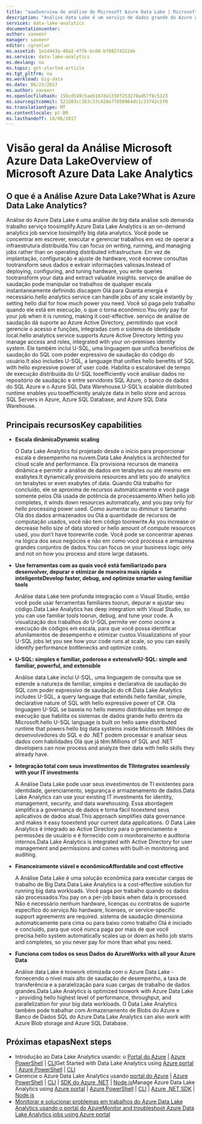 ```yaml
---
title: "aaaOverview de análise do Microsoft Azure Data Lake | Microsoft Docs"
description: "Análise data Lake é um serviço de dados grande do Azure que permite que você use dados toodrive seus negócios com informações obtidas dos seus dados na nuvem hello, independentemente do seu tamanho ou onde ele está."
services: data-lake-analytics
documentationcenter: 
author: saveenr
manager: saveenr
editor: cgronlun
ms.assetid: 1e1d443a-48a2-47fb-bc00-bf88274222de
ms.service: data-lake-analytics
ms.devlang: na
ms.topic: get-started-article
ms.tgt_pltfrm: na
ms.workload: big-data
ms.date: 06/23/2017
ms.author: saveenr
ms.openlocfilehash: 15bcd549c5aeb167da1338f253270ad57f8c5123
ms.sourcegitcommit: 523283cc1b3c37c428e77850964dc1c33742c5f0
ms.translationtype: MT
ms.contentlocale: pt-BR
ms.lasthandoff: 10/06/2017
---
```

# <a name="overview-of-microsoft-azure-data-lake-analytics"></a><span data-ttu-id="21f25-103">Visão geral da Análise Microsoft Azure Data Lake</span><span class="sxs-lookup"><span data-stu-id="21f25-103">Overview of Microsoft Azure Data Lake Analytics</span></span>
## <a name="what-is-azure-data-lake-analytics"></a><span data-ttu-id="21f25-104">O que é a Análise Azure Data Lake?</span><span class="sxs-lookup"><span data-stu-id="21f25-104">What is Azure Data Lake Analytics?</span></span>
<span data-ttu-id="21f25-105">Análise do Azure Data Lake é uma análise de big data análise sob demanda trabalho serviço toosimplify.</span><span class="sxs-lookup"><span data-stu-id="21f25-105">Azure Data Lake Analytics is an on-demand analytics job service toosimplify big data analytics.</span></span> <span data-ttu-id="21f25-106">Você pode se concentrar em escrever, executar e gerenciar trabalhos em vez de operar a infraestrutura distribuída.</span><span class="sxs-lookup"><span data-stu-id="21f25-106">You can focus on writing, running, and managing jobs rather than on operating distributed infrastructure.</span></span> <span data-ttu-id="21f25-107">Em vez de implantação, configuração e ajuste de hardware, você escreve consultas tootransform seus dados e extrair informações valiosas.</span><span class="sxs-lookup"><span data-stu-id="21f25-107">Instead of deploying, configuring, and tuning hardware, you write queries tootransform your data and extract valuable insights.</span></span> <span data-ttu-id="21f25-108">serviço de análise de saudação pode manipular os trabalhos de qualquer escala instantaneamente definindo discagem Olá para Quanta energia é necessário.</span><span class="sxs-lookup"><span data-stu-id="21f25-108">hello analytics service can handle jobs of any scale instantly by setting hello dial for how much power you need.</span></span> <span data-ttu-id="21f25-109">Você só paga pelo trabalho quando ele está em execução, o que o torna econômico.</span><span class="sxs-lookup"><span data-stu-id="21f25-109">You only pay for your job when it is running, making it cost-effective.</span></span> <span data-ttu-id="21f25-110">serviço de análise de saudação dá suporte ao Azure Active Directory, permitindo que você gerencie o acesso e funções, integradas com o sistema de identidade local.</span><span class="sxs-lookup"><span data-stu-id="21f25-110">hello analytics service supports Azure Active Directory letting you manage access and roles, integrated with your on-premises identity system.</span></span> <span data-ttu-id="21f25-111">Ele também inclui U-SQL, uma linguagem que unifica benefícios de saudação do SQL com poder expressivo de saudação do código do usuário.</span><span class="sxs-lookup"><span data-stu-id="21f25-111">It also includes U-SQL, a language that unifies hello benefits of SQL with hello expressive power of user code.</span></span> <span data-ttu-id="21f25-112">Habilita o escalonável de tempo de execução distribuída do U-SQL tooefficiently você analisar dados no repositório de saudação e entre servidores SQL Azure, o banco de dados do SQL Azure e o Azure SQL Data Warehouse.</span><span class="sxs-lookup"><span data-stu-id="21f25-112">U-SQL’s scalable distributed runtime enables you tooefficiently analyze data in hello store and across SQL Servers in Azure, Azure SQL Database, and Azure SQL Data Warehouse.</span></span>

## <a name="key-capabilities"></a><span data-ttu-id="21f25-113">Principais recursos</span><span class="sxs-lookup"><span data-stu-id="21f25-113">Key capabilities</span></span>
* <span data-ttu-id="21f25-114">**Escala dinâmica**</span><span class="sxs-lookup"><span data-stu-id="21f25-114">**Dynamic scaling**</span></span>
  
    <span data-ttu-id="21f25-115">O Data Lake Analytics foi projetado desde o início para proporcionar escala e desempenho na nuvem.</span><span class="sxs-lookup"><span data-stu-id="21f25-115">Data Lake Analytics is architected for cloud scale and performance.</span></span>  <span data-ttu-id="21f25-116">Ela provisiona recursos de maneira dinâmica e permitir a análise de dados em terabytes ou até mesmo em exabytes.</span><span class="sxs-lookup"><span data-stu-id="21f25-116">It dynamically provisions resources and lets you do analytics on terabytes or even exabytes of data.</span></span> <span data-ttu-id="21f25-117">Quando Olá trabalho for concluído, ele se aproxima de recursos automaticamente e você paga somente pelos Olá usada de potência de processamento.</span><span class="sxs-lookup"><span data-stu-id="21f25-117">When hello job completes, it winds down resources automatically, and you pay only for hello processing power used.</span></span> <span data-ttu-id="21f25-118">Como aumentar ou diminuir o tamanho Olá dos dados armazenados ou Olá a quantidade de recursos de computação usados, você não tem código toorewrite.</span><span class="sxs-lookup"><span data-stu-id="21f25-118">As you increase or decrease hello size of data stored or hello amount of compute resources used, you don’t have toorewrite code.</span></span> <span data-ttu-id="21f25-119">Você pode se concentrar apenas na lógica dos seus negócios e não em como você processa e armazena grandes conjuntos de dados.</span><span class="sxs-lookup"><span data-stu-id="21f25-119">You can focus on your business logic only and not on how you process and store large datasets.</span></span>
* <span data-ttu-id="21f25-120">**Use ferramentas com as quais você está familiarizado para desenvolver, depurar e otimizar de maneira mais rápida e inteligente**</span><span class="sxs-lookup"><span data-stu-id="21f25-120">**Develop faster, debug, and optimize smarter using familiar tools**</span></span>
  
    <span data-ttu-id="21f25-121">Análise data Lake tem profunda integração com o Visual Studio, então você pode usar ferramentas familiares toorun, depurar e ajustar seu código.</span><span class="sxs-lookup"><span data-stu-id="21f25-121">Data Lake Analytics has deep integration with Visual Studio, so you can use familiar tools toorun, debug, and tune your code.</span></span> <span data-ttu-id="21f25-122">A visualização dos trabalhos do U-SQL permite ver como ocorre a execução de códigos em escala, para que você possa identificar afunilamentos de desempenho e otimizar custos.</span><span class="sxs-lookup"><span data-stu-id="21f25-122">Visualizations of your U-SQL jobs let you see how your code runs at scale, so you can easily identify performance bottlenecks and optimize costs.</span></span>
* <span data-ttu-id="21f25-123">**U-SQL: simples e familiar, poderoso e extensível**</span><span class="sxs-lookup"><span data-stu-id="21f25-123">**U-SQL: simple and familiar, powerful, and extensible**</span></span>
  
    <span data-ttu-id="21f25-124">Análise data Lake inclui U-SQL, uma linguagem de consulta que se estende a natureza de familiar, simples e declarativa de saudação do SQL com poder expressivo de saudação do c#.</span><span class="sxs-lookup"><span data-stu-id="21f25-124">Data Lake Analytics includes U-SQL, a query language that extends hello familiar, simple, declarative nature of SQL with hello expressive power of C#.</span></span> <span data-ttu-id="21f25-125">Olá linguagem U-SQL se baseia no hello mesmo distribuídas em tempo de execução que habilita os sistemas de dados grande hello dentro da Microsoft.</span><span class="sxs-lookup"><span data-stu-id="21f25-125">hello U-SQL language is built on hello same distributed runtime that powers hello big data systems inside Microsoft.</span></span> <span data-ttu-id="21f25-126">Milhões de desenvolvedores do SQL e do .NET podem processar e analisar seus dados com habilidades Olá que já têm.</span><span class="sxs-lookup"><span data-stu-id="21f25-126">Millions of SQL and .NET developers can now process and analyze their data with hello skills they already have.</span></span>
* <span data-ttu-id="21f25-127">**Integração total com seus investimentos de TI**</span><span class="sxs-lookup"><span data-stu-id="21f25-127">**Integrates seamlessly with your IT investments**</span></span>
  
    <span data-ttu-id="21f25-128">A Análise Data Lake pode usar seus investimentos de TI existentes para identidade, gerenciamento, segurança e armazenamento de dados.</span><span class="sxs-lookup"><span data-stu-id="21f25-128">Data Lake Analytics can use your existing IT investments for identity, management, security, and data warehousing.</span></span> <span data-ttu-id="21f25-129">Essa abordagem simplifica a governança de dados e torna fácil tooextend seus aplicativos de dados atual.</span><span class="sxs-lookup"><span data-stu-id="21f25-129">This approach simplifies data governance and makes it easy tooextend your current data applications.</span></span> <span data-ttu-id="21f25-130">O Data Lake Analytics é integrado ao Active Directory para o gerenciamento e permissões de usuário e é fornecido com o monitoramento e auditoria internos.</span><span class="sxs-lookup"><span data-stu-id="21f25-130">Data Lake Analytics is integrated with Active Directory for user management and permissions and comes with built-in monitoring and auditing.</span></span>
* <span data-ttu-id="21f25-131">**Financeiramente viável e econômico**</span><span class="sxs-lookup"><span data-stu-id="21f25-131">**Affordable and cost effective**</span></span>
  
    <span data-ttu-id="21f25-132">A Análise Data Lake é uma solução econômica para executar cargas de trabalho de Big Data.</span><span class="sxs-lookup"><span data-stu-id="21f25-132">Data Lake Analytics is a cost-effective solution for running big data workloads.</span></span> <span data-ttu-id="21f25-133">Você paga por trabalho quando os dados são processados.</span><span class="sxs-lookup"><span data-stu-id="21f25-133">You pay on a per-job basis when data is processed.</span></span> <span data-ttu-id="21f25-134">Não é necessário nenhum hardware, licenças ou contratos de suporte específico do serviço.</span><span class="sxs-lookup"><span data-stu-id="21f25-134">No hardware, licenses, or service-specific support agreements are required.</span></span> <span data-ttu-id="21f25-135">sistema de saudação dimensiona automaticamente para cima ou para baixo como trabalho Olá é iniciado e concluído, para que você nunca paga por mais de que você precisa.</span><span class="sxs-lookup"><span data-stu-id="21f25-135">hello system automatically scales up or down as hello job starts and completes, so you never pay for more than what you need.</span></span>
* <span data-ttu-id="21f25-136">**Funciona com todos os seus Dados do Azure**</span><span class="sxs-lookup"><span data-stu-id="21f25-136">**Works with all your Azure Data**</span></span>
  
    <span data-ttu-id="21f25-137">Análise data Lake é toowork otimizada com o Azure Data Lake - fornecendo o nível mais alto de saudação de desempenho, a taxa de transferência e a paralelização para suas cargas de trabalho de dados grandes.</span><span class="sxs-lookup"><span data-stu-id="21f25-137">Data Lake Analytics is optimized toowork with Azure Data Lake - providing hello highest level of performance, throughput, and parallelization for your big data workloads.</span></span>  <span data-ttu-id="21f25-138">O Data Lake Analytics também pode trabalhar com Armazenamento de Blobs do Azure e Banco de Dados SQL do Azure.</span><span class="sxs-lookup"><span data-stu-id="21f25-138">Data Lake Analytics can also work with Azure Blob storage and Azure SQL Database.</span></span>

## <a name="next-steps"></a><span data-ttu-id="21f25-139">Próximas etapas</span><span class="sxs-lookup"><span data-stu-id="21f25-139">Next steps</span></span>
 
  * <span data-ttu-id="21f25-140">Introdução ao Data Lake Analytics usando: o [Portal do Azure](data-lake-analytics-get-started-portal.md) | [Azure PowerShell](data-lake-analytics-get-started-powershell.md) | [CLI](data-lake-analytics-get-started-cli2.md)</span><span class="sxs-lookup"><span data-stu-id="21f25-140">Get Started with Data Lake Analytics using [Azure portal](data-lake-analytics-get-started-portal.md) | [Azure PowerShell](data-lake-analytics-get-started-powershell.md) | [CLI](data-lake-analytics-get-started-cli2.md)</span></span>
  * <span data-ttu-id="21f25-141">Gerencie o Azure Data Lake Analytics usando [portal do Azure](data-lake-analytics-manage-use-portal.md) | [Azure PowerShell](data-lake-analytics-manage-use-powershell.md) | [CLI](data-lake-analytics-manage-use-cli.md) | [SDK do Azure .NET](data-lake-analytics-manage-use-dotnet-sdk.md) | [Node.js](data-lake-analytics-manage-use-nodejs.md)</span><span class="sxs-lookup"><span data-stu-id="21f25-141">Manage Azure Data Lake Analytics using [Azure portal](data-lake-analytics-manage-use-portal.md) | [Azure PowerShell](data-lake-analytics-manage-use-powershell.md) | [CLI](data-lake-analytics-manage-use-cli.md) | [Azure .NET SDK](data-lake-analytics-manage-use-dotnet-sdk.md) | [Node.js](data-lake-analytics-manage-use-nodejs.md)</span></span>
  * [<span data-ttu-id="21f25-142">Monitorar e solucionar problemas em trabalhos do Azure Data Lake Analytics usando o portal do Azure</span><span class="sxs-lookup"><span data-stu-id="21f25-142">Monitor and troubleshoot Azure Data Lake Analytics jobs using Azure portal</span></span>](data-lake-analytics-monitor-and-troubleshoot-jobs-tutorial.md) 
